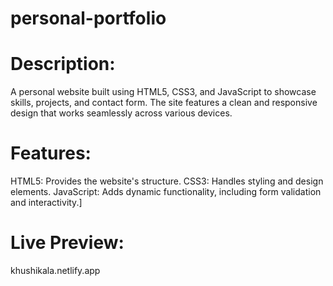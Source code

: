 # personal-portfolio
# Description:
A personal website built using HTML5, CSS3, and JavaScript to showcase skills, projects, and contact form. The site features a clean and responsive design that works seamlessly across various devices.

# Features:
HTML5: Provides the website's structure.
CSS3: Handles styling and design elements.
JavaScript: Adds dynamic functionality, including form validation and interactivity.]

# Live Preview: 
khushikala.netlify.app
